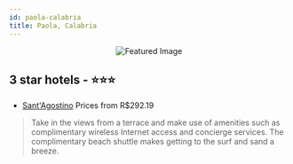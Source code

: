 ```yaml
---
id: paola-calabria
title: Paola, Calabria
---
```


<center><img src="https://i.travelapi.com/hotels/3000000/2540000/2533300/2533219/5121bf15_z.jpg" alt="Featured Image" /></center>


##  3 star hotels - ⭐️⭐️⭐️

-    [Sant'Agostino](https://us.hurb.com/hotels/paola/sant-agostino-JNP-JP759501?cmp=18055) Prices from R$292.19
   > Take in the views from a terrace and make use of amenities such as complimentary wireless Internet access and concierge services. The complimentary beach shuttle makes getting to the surf and sand a breeze.

